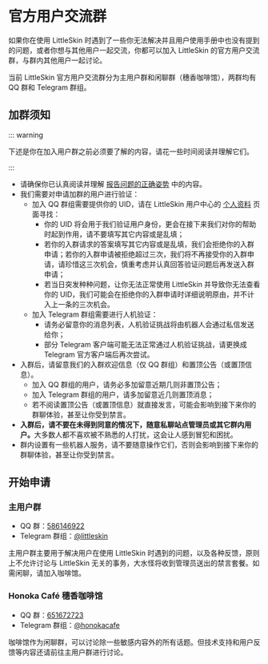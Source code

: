 # 官方用户交流群

如果你在使用 LittleSkin 时遇到了一些你无法解决并且用户使用手册中也没有提到的问题，或者你想与其他用户一起交流，你都可以加入 LittleSkin 的官方用户交流群，与群内其他用户一起讨论。

当前 LittleSkin 官方用户交流群分为主用户群和闲聊群（穗香咖啡馆），两群均有 QQ 群和 Telegram 群组。

## 加群须知

::: warning

下述是你在加入用户群之前必须要了解的内容，请花一些时间阅读并理解它们。

:::

- 请确保你已认真阅读并理解 [报告问题的正确姿势](/report.html) 中的内容。
- 我们需要对申请加群的用户进行验证：
    - 加入 QQ 群组需要提供你的 UID，请在 LittleSkin 用户中心的 [个人资料](https://littleskin.cn/user/profile) 页面寻找：
      - 你的 UID 将会用于我们验证用户身份，更会在接下来我们对你的帮助时起到作用，请不要填写其它内容或是乱填；
      - 若你的入群请求的答案填写其它内容或是乱填，我们会拒绝你的入群申请；若你的入群申请被拒绝超过三次，我们将不再接受你的入群申请，请珍惜这三次机会，慎重考虑并认真回答验证问题后再发送入群申请；
      - 若当日突发种种问题，让你无法正常使用 LittleSkin 并导致你无法查看你的 UID，我们可能会在拒绝你的入群申请时详细说明原由，并不计入上一条的三次机会。
    - 加入 Telegram 群组需要进行人机验证：
      - 请务必留意你的消息列表，人机验证挑战将由机器人会通过私信发送给你；
      - 部分 Telegram 客户端可能无法正常通过人机验证挑战，请更换成 Telegram 官方客户端后再次尝试。
- 入群后，请留意我们的入群欢迎信息（仅 QQ 群组）和置顶公告（或置顶信息）。
    - 加入 QQ 群组的用户，请务必多加留意近期几则非置顶公告；
    - 加入 Telegram 群组的用户，请多加留意近几则置顶消息；
    - 若不阅读置顶公告（或置顶信息）就直接发言，可能会影响到接下来你的群聊体验，甚至让你受到禁言。
- <strong>入群后，请不要在未得到同意的情况下，随意私聊站点管理员或其它群内用户。</strong>大多数人都不喜欢被不熟悉的人打扰，这会让人感到冒犯和困扰。
- 群内设置有一些机器人服务，请不要随意操作它们，否则会影响到接下来你的群聊体验，甚至让你受到禁言。

## 开始申请

### 主用户群

- QQ 群：[586146922](https://jq.qq.com/?_wv=1027&k=5uVljsY)
- Telegram 群组：[@littleskin](https://t.me/littleskin)

主用户群主要用于解决用户在使用 LittleSkin 时遇到的问题，以及各种反馈，原则上不允许讨论与 LittleSkin 无关的事务，大水怪将收到管理员送出的禁言套餐。如需闲聊，请加入咖啡馆。

### Honoka Café 穗香咖啡馆

- QQ 群：[651672723](https://jq.qq.com/?_wv=1027&k=3S0sYT6C)
- Telegram 群组：[@honokacafe](https://t.me/honokacafe)

咖啡馆作为闲聊群，可以讨论除一些敏感内容外的所有话题。但技术支持和用户反馈等内容还请前往主用户群进行讨论。
